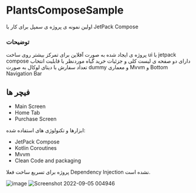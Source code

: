 # PlantsComposeSample

اولین نمونه ی پروژه ی سمپل برای کار با JetPack Compose

### توضیحات
پروژه ی ایجاد شده به صورت آفلاین برای تمرکز بیشتر روی ساخت ui با jetpack compose
دارای دو صفحه ی لیست کلی و جزئیات خرید گیاه موردنظر با قابلیت انتخاب تعداد سفارش
با دیتای لوکال به صورت dummy و معماری Mvvm و Bottom Navigation Bar

## فیچر ها
- Main Screen
- Home Tab
- Purchase Screen

ابزارها و تکنولوژی های استفاده شده:
- JetPack Compose
- Kotlin Coroutines
- Mvvm
- Clean Code and packaging

پروژه برای تسریع ساخت فعلا Dependency Injection نشده است.

![image](https://user-images.githubusercontent.com/74027887/188332033-95bd9e74-5f3f-44fe-a6b2-783dac10bc53.png)
![Screenshot 2022-09-05 004946](https://user-images.githubusercontent.com/74027887/188332086-f69f1514-062d-4439-9090-0e23d383cf51.png)
